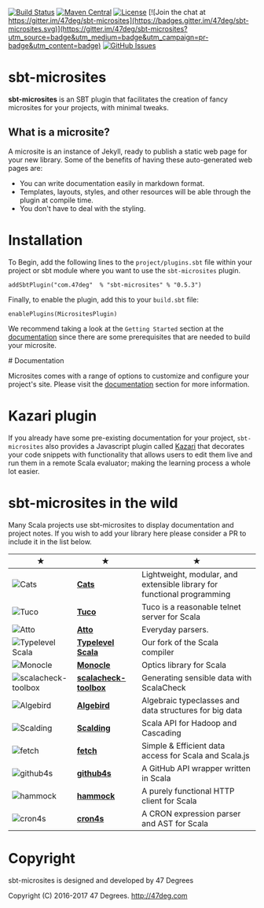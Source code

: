 
[comment]: # (Start Badges)

[![Build Status](https://travis-ci.org/47deg/sbt-microsites.svg?branch=master)](https://travis-ci.org/47deg/sbt-microsites) [![Maven Central](https://img.shields.io/badge/maven%20central-0.5.5-green.svg)](https://repo1.maven.org/maven2/com/47deg/sbt-microsites_2.10_0.13) [![License](https://img.shields.io/badge/license-Apache%202-blue.svg)](https://raw.githubusercontent.com/47deg/sbt-microsites/master/LICENSE) [![Join the chat at https://gitter.im/47deg/sbt-microsites](https://badges.gitter.im/47deg/sbt-microsites.svg)](https://gitter.im/47deg/sbt-microsites?utm_source=badge&utm_medium=badge&utm_campaign=pr-badge&utm_content=badge) [![GitHub Issues](https://img.shields.io/github/issues/47deg/sbt-microsites.svg)](https://github.com/47deg/sbt-microsites/issues)

[comment]: # (End Badges)

# sbt-microsites

**sbt-microsites** is an SBT plugin that facilitates the creation of fancy microsites for your projects, with minimal tweaks.

## What is a microsite?

A microsite is an instance of Jekyll, ready to publish a static web page for your new library. Some of the benefits of having these auto-generated web pages are:

- You can write documentation easily in markdown format.
- Templates, layouts, styles, and other resources will be able through the plugin at compile time.
- You don't have to deal with the styling.

# Installation

To Begin, add the following lines to the `project/plugins.sbt` file within your project or sbt module where you want to use the `sbt-microsites` plugin.

```
addSbtPlugin("com.47deg"  % "sbt-microsites" % "0.5.3")
```

Finally, to enable the plugin, add this to your `build.sbt` file:
```
enablePlugins(MicrositesPlugin)
```

We recommend taking a look at the `Getting Started` section at the [documentation](https://47deg.github.io/sbt-microsites/docs/) since there are some prerequisites that are needed to build your microsite.

# Documentation

Microsites comes with a range of options to customize and configure your project's site. Please visit the [documentation](https://47deg.github.io/sbt-microsites/docs/) section for more information.

# Kazari plugin

If you already have some pre-existing documentation for your project, `sbt-microsites` also provides a Javascript plugin called [Kazari](KAZARI_README.md) that decorates your code snippets with functionality that allows users to edit them live and run them in a remote Scala evaluator; making the learning process a whole lot easier.

# sbt-microsites in the wild

Many Scala projects use sbt-microsites to display documentation and project notes. If you wish to add your library here please consider a PR to include it in the list below.

★ | ★ | ★
--- | --- | ---
![Cats](http://typelevel.org/cats/img/navbar_brand.png) | [**Cats**](http://typelevel.org/cats/) | Lightweight, modular, and extensible library for functional programming
![Tuco](https://tpolecat.github.io/tuco/img/navbar_brand.png) | [**Tuco**](https://tpolecat.github.io/tuco/) | Tuco is a reasonable telnet server for Scala
![Atto](https://tpolecat.github.io/atto/img/navbar_brand.png) | [**Atto**](https://tpolecat.github.io/atto/) | Everyday parsers.
![Typelevel Scala](http://typelevel.org/scala/img/navbar_brand.png) | [**Typelevel Scala**](http://typelevel.org/scala/) | Our fork of the Scala compiler
![Monocle](https://raw.githubusercontent.com/julien-truffaut/Monocle/master/image/black_icons/navbar_brand.png) | [**Monocle**](http://julien-truffaut.github.io/Monocle/) | Optics library for Scala
![scalacheck-toolbox](https://47deg.github.io/scalacheck-toolbox/img/navbar_brand.png) | [**scalacheck-toolbox**](https://47deg.github.io/scalacheck-toolbox/) | Generating sensible data with ScalaCheck
![Algebird](https://twitter.github.io/algebird/img/navbar_brand.png) | [**Algebird**](https://twitter.github.io/algebird/) | Algebraic typeclasses and data structures for big data
![Scalding](https://twitter.github.io/scalding/img/navbar_brand.png) | [**Scalding**](https://twitter.github.io/scalding/) | Scala API for Hadoop and Cascading
![fetch](https://47deg.github.io/fetch/img/navbar_brand.png) | [**fetch**](https://47deg.github.io/fetch/) | Simple & Efficient data access for Scala and Scala.js
![github4s](https://47deg.github.io/github4s/img/navbar_brand.png) | [**github4s**](https://47deg.github.io/github4s/) | A GitHub API wrapper written in Scala
![hammock](https://pepegar.github.io/hammock/img/navbar_brand.png) | [**hammock**](https://pepegar.github.io/hammock/) | A purely functional HTTP client for Scala
![cron4s](https://alonsodomin.github.io/cron4s/img/navbar_brand.png) | [**cron4s**](https://alonsodomin.github.io/cron4s) | A CRON expression parser and AST for Scala

[comment]: # (Start Copyright)
# Copyright

sbt-microsites is designed and developed by 47 Degrees

Copyright (C) 2016-2017 47 Degrees. <http://47deg.com>

[comment]: # (End Copyright)